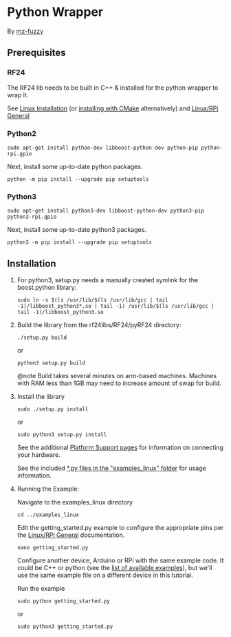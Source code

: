 # Python Wrapper

<!-- markdownlint-disable MD031 -->
By [mz-fuzzy](https://github.com/mz-fuzzy)

## Prerequisites

### RF24

The RF24 lib needs to be built in C++ & installed for the python wrapper to wrap it.

See [Linux Installation](md_docs_linux_install.html) (or [installing with CMake](md_docs_using_cmake.html)
alternatively) and [Linux/RPi General](md_docs_rpi_general.html)

### Python2

```shell
sudo apt-get install python-dev libboost-python-dev python-pip python-rpi.gpio
```

Next, install some up-to-date python packages.

```shell
python -m pip install --upgrade pip setuptools
```

### Python3

```shell
sudo apt-get install python3-dev libboost-python-dev python3-pip python3-rpi.gpio
```

Next, install some up-to-date python3 packages.

```shell
python3 -m pip install --upgrade pip setuptools
```

## Installation

1. For python3, setup.py needs a manually created symlink for the boost.python library:
   ```shell
   sudo ln -s $(ls /usr/lib/$(ls /usr/lib/gcc | tail -1)/libboost_python3*.so | tail -1) /usr/lib/$(ls /usr/lib/gcc | tail -1)/libboost_python3.so
   ```
2. Build the library from the rf24libs/RF24/pyRF24 directory:
   ```shell
   ./setup.py build
   ```
   or
   ```shell
   python3 setup.py build
   ```
   @note Build takes several minutes on arm-based machines. Machines with RAM less than 1GB may need to increase amount of swap for build.
3. Install the library
   ```shell
   sudo ./setup.py install
   ```
   or
   ```shell
   sudo python3 setup.py install
   ```
   See the additional [Platform Support pages](pages.html) for information on connecting your hardware.

   See the included [\*.py files in the "examples_linux" folder](examples.html) for usage information.
4. Running the Example:

   Navigate to the examples_linux directory
   ```shell
   cd ../examples_linux
   ```
   Edit the getting_started.py example to configure the appropriate pins per the [Linux/RPi General](md_docs_rpi_general.html) documentation.
   ```shell
   nano getting_started.py
   ```
   Configure another device, Arduino or RPi with the same example code. It could be C++ or python (see the [list of available examples](examples.html)), but we'll use the same example file on a different device in this tutorial.

   Run the example
   ```shell
   sudo python getting_started.py
   ```
   or
   ```shell
   sudo python3 getting_started.py
   ```
